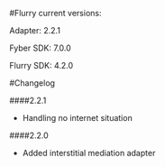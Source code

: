 #Flurry current versions:

Adapter: 2.2.1

Fyber SDK: 7.0.0

Flurry SDK: 4.2.0

#Changelog

####2.2.1

- Handling no internet situation

####2.2.0

- Added interstitial mediation adapter
